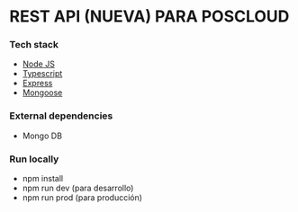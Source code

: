 # REST API (NUEVA) PARA POSCLOUD

### Tech stack
- [Node JS](https://nodejs.org/es/)
- [Typescript](https://www.typescriptlang.org/)
- [Express](https://expressjs.com/es/)
- [Mongoose](https://mongoosejs.com/)

### External dependencies
- Mongo DB

### Run locally

- npm install
- npm run dev (para desarrollo)
- npm run prod (para producción)